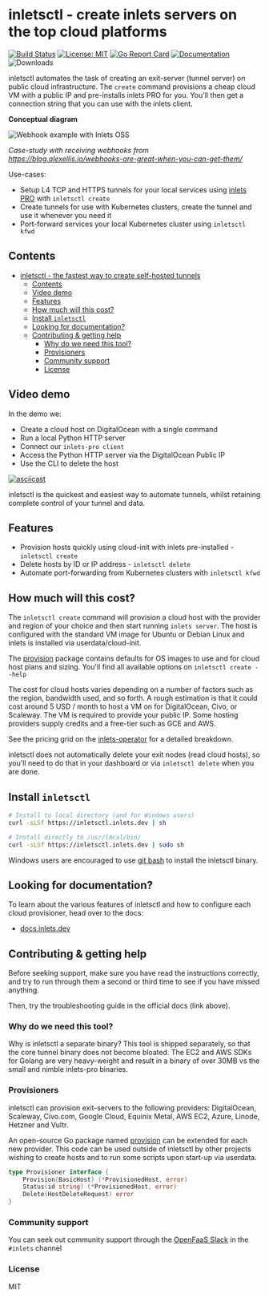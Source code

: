 # inletsctl - create inlets servers on the top cloud platforms

[![Build Status](https://travis-ci.com/inlets/inletsctl.svg?branch=master)](https://travis-ci.com/inlets/inletsctl)
[![License: MIT](https://img.shields.io/badge/License-MIT-yellow.svg)](https://opensource.org/licenses/MIT)
[![Go Report Card](https://goreportcard.com/badge/github.com/inlets/inletsctl)](https://goreportcard.com/report/github.com/inlets/inletsctl)
[![Documentation](https://godoc.org/github.com/inlets/inletsctl?status.svg)](http://godoc.org/github.com/inlets/inletsctl)
![Downloads](https://img.shields.io/github/downloads/inlets/inletsctl/total)

inletsctl automates the task of creating an exit-server (tunnel server) on public cloud infrastructure.
The `create` command provisions a cheap cloud VM with a public IP and pre-installs inlets PRO for you. You'll then get a connection string that you can use with the inlets client.

**Conceptual diagram**

![Webhook example with Inlets OSS](https://blog.alexellis.io/content/images/2019/09/inletsio--2-.png)

*Case-study with receiving webhooks from https://blog.alexellis.io/webhooks-are-great-when-you-can-get-them/*

Use-cases:

* Setup L4 TCP and HTTPS tunnels for your local services using [inlets PRO](https://inlets.dev/) with `inletsctl create`
* Create tunnels for use with Kubernetes clusters, create the tunnel and use it whenever you need it
* Port-forward services your local Kubernetes cluster using `inletsctl kfwd`

## Contents

- [inletsctl - the fastest way to create self-hosted tunnels](#inletsctl---the-fastest-way-to-create-self-hosted-tunnels)
  - [Contents](#contents)
  - [Video demo](#video-demo)
  - [Features](#features)
  - [How much will this cost?](#how-much-will-this-cost)
  - [Install `inletsctl`](#install-inletsctl)
  - [Looking for documentation?](#looking-for-documentation)
  - [Contributing & getting help](#contributing--getting-help)
    - [Why do we need this tool?](#why-do-we-need-this-tool)
    - [Provisioners](#provisioners)
    - [Community support](#community-support)
    - [License](#license)

## Video demo

In the demo we:

* Create a cloud host on DigitalOcean with a single command
* Run a local Python HTTP server
* Connect our `inlets-pro client`
* Access the Python HTTP server via the DigitalOcean Public IP
* Use the CLI to delete the host

[![asciicast](https://asciinema.org/a/q8vqJ0Fwug47T62biscp7cJ5O.svg)](https://asciinema.org/a/q8vqJ0Fwug47T62biscp7cJ5O)


inletsctl is the quickest and easiest way to automate tunnels, whilst retaining complete control of your tunnel and data.

## Features

* Provision hosts quickly using cloud-init with inlets pre-installed - `inletsctl create`
* Delete hosts by ID or IP address - `inletsctl delete`
* Automate port-forwarding from Kubernetes clusters with `inletsctl kfwd`

## How much will this cost?

The `inletsctl create` command will provision a cloud host with the provider and region of your choice and then start running `inlets server`. The host is configured with the standard VM image for Ubuntu or Debian Linux and inlets is installed via userdata/cloud-init.

The [provision](https://github.com/inlets/inletsctl/tree/master/pkg/provision) package contains defaults for OS images to use and for cloud host plans and sizing. You'll find all available options on `inletsctl create --help`

The cost for cloud hosts varies depending on a number of factors such as the region, bandwidth used, and so forth. A rough estimation is that it could cost around 5 USD / month to host a VM on for DigitalOcean, Civo, or Scaleway. The VM is required to provide your public IP. Some hosting providers supply credits and a free-tier such as GCE and AWS.

See the pricing grid on the [inlets-operator](https://github.com/inlets/inlets-operator#provider-pricing) for a detailed breakdown.

inletsctl does not automatically delete your exit nodes (read cloud hosts), so you'll need to do that in your dashboard or via `inletsctl delete` when you are done.

## Install `inletsctl`

```bash
# Install to local directory (and for Windows users)
curl -sLSf https://inletsctl.inlets.dev | sh

# Install directly to /usr/local/bin/
curl -sLSf https://inletsctl.inlets.dev | sudo sh
```

Windows users are encouraged to use [git bash](https://git-scm.com/downloads) to install the inletsctl binary.

## Looking for documentation?

To learn about the various features of inletsctl and how to configure each cloud provisioner, head over to the docs:

* [docs.inlets.dev](https://docs.inlets.dev/#/tools/inletsctl?id=inletsctl-reference-documentation) 

## Contributing & getting help

Before seeking support, make sure you have read the instructions correctly, and try to run through them a second or third time to see if you have missed anything.

Then, try the troubleshooting guide in the official docs (link above).

### Why do we need this tool?

Why is inletsctl a separate binary? This tool is shipped separately, so that the core tunnel binary does not become bloated. The EC2 and AWS SDKs for Golang are very heavy-weight and result in a binary of over 30MB vs the small and nimble inlets-pro binaries.

### Provisioners

inletsctl can provision exit-servers to the following providers: DigitalOcean, Scaleway, Civo.com, Google Cloud, Equinix Metal, AWS EC2, Azure, Linode, Hetzner and Vultr.

An open-source Go package named [provision](https://github.com/inlets/cloud-provision) can be extended for each new provider. This code can be used outside of inletsctl by other projects wishing to create hosts and to run some scripts upon start-up via userdata.

```go
type Provisioner interface {
	Provision(BasicHost) (*ProvisionedHost, error)
	Status(id string) (*ProvisionedHost, error)
	Delete(HostDeleteRequest) error
}
```

### Community support

You can seek out community support through the [OpenFaaS Slack](https://slack.openfaas.io/) in the `#inlets` channel

### License

MIT
